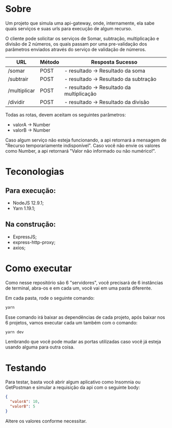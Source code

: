 # Sobre

Um projeto que simula uma api-gateway, onde, internamente, ela sabe quais serviços e suas urls para execução de algum recurso.

O cliente pode solicitar os serviços de Somar, subtração, multiplicação e divisão de 2 números, os quais passam por uma pre-validação dos parâmetros enviados através do serviço de validação de números.

| URL          | Método | Resposta Sucesso                          |
|--------------|--------|-------------------------------------------|
| /somar       | POST   | - resultado -> Resultado da soma          |
| /subtrair    | POST   | - resultado -> Resultado da subtração     |
| /multiplicar | POST   | - resultado -> Resultado da multiplicação |
| /dividir     | POST   | - resultado -> Resultado da divisão       |

Todas as rotas, devem aceitam os seguintes parâmetros:

- valorA -> Number 
- valorB -> Number

Caso algum serviço não esteja funcionando, a api retornará a mensagem de "Recurso temporariamente indisponível". Caso você não envie os valores como Number, a api retornará "Valor não informado ou não numérico!".

# Teconologias

## Para execução:

- NodeJS 12.9.1;
- Yarn 1.19.1;

## Na construção:

- ExpressJS;
- express-http-proxy;
- axios;

# Como executar

Como nesse repositório são 6 "servidores", você precisará de 6 instâncias de terminal, abra-os e em cada um, você vai em uma pasta diferente.

Em cada pasta, rode o seguinte comando:

```sh
yarn
```

Esse comando irá baixar as dependências de cada projeto, após baixar nos 6 projetos, vamos executar cada um também com o comando:

```sh
yarn dev
```

Lembrando que você pode mudar as portas utilizadas caso você já esteja usando alguma para outra coisa.

# Testando

Para testar, basta você abrir algum aplicativo como Insomnia ou GetPostman e simular a requisição da api com o seguinte body:

```json
{
  "valorA": 10,
  "valorB": 5
}
```

Altere os valores conforme necessitar.

